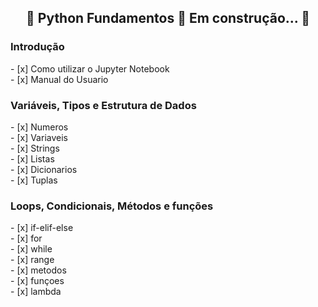 <h2 align="center"> 
	🚧  Python Fundamentos 🚀 Em construção...  🚧
</h2>

 <h3>Introdução</h3>
   - [x] Como utilizar o Jupyter Notebook
   </br>
   - [x] Manual do Usuario
  </br>
  
  <h3> Variáveis, Tipos e Estrutura de Dados </h3>  
   - [x] Numeros
  </br>	
   - [x] Variaveis
  </br>	
   - [x] Strings
  </br>	
   - [x] Listas
  </br>	
   - [x] Dicionarios
  </br>	
   - [x] Tuplas
  </br>
  
  <h3> Loops, Condicionais, Métodos e funções </h3> 
  - [x] if-elif-else
  </br>	
   - [x] for
  </br>	
   - [x] while
  </br>	
   - [x] range
  </br>	
   - [x] metodos
  </br>	
   - [x] funçoes
  </br>
   - [x] lambda
  </br>	


